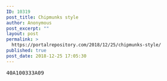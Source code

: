 ```yaml
---
ID: 10319
post_title: Chipmunks style
author: Anonymous
post_excerpt: ""
layout: post
permalink: >
  https://portalrepository.com/2018/12/25/chipmunks-style/
published: true
post_date: 2018-12-25 17:05:30
---
```

<pre>40A100333A09</pre>